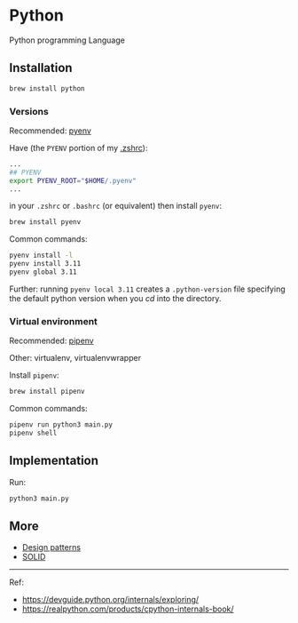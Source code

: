 # Python

Python programming Language

## Installation

```bash
brew install python
```

### Versions

Recommended: [pyenv](https://github.com/pyenv/pyenv)

Have (the `PYENV` portion of my [.zshrc](https://github.com/NdagiStanley/dotfiles/blob/main/.zshrc)):

```sh
...
## PYENV
export PYENV_ROOT="$HOME/.pyenv"
...
```

in your `.zshrc` or `.bashrc` (or equivalent) then install `pyenv`:

```bash
brew install pyenv
```

Common commands:

```bash
pyenv install -l
pyenv install 3.11
pyenv global 3.11
```

Further: running `pyenv local 3.11` creates a `.python-version` file specifying the default python version when you _cd_ into the directory.

### Virtual environment

Recommended: [pipenv](https://pipenv.pypa.io/en/latest/)

Other: virtualenv, virtualenvwrapper

Install `pipenv`:

```bash
brew install pipenv
```

Common commands:

```bash
pipenv run python3 main.py
pipenv shell
```

## Implementation

Run:

```bash
python3 main.py
```

## More

- [Design patterns][dp]
- [SOLID][solid]

[dp]: /Design_patterns
[solid]: /SOLID

---
Ref:
- https://devguide.python.org/internals/exploring/
- https://realpython.com/products/cpython-internals-book/

